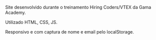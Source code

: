 Site desenvolvido durante o treinamento Hiring Coders/VTEX da Gama Academy.

Utilizado HTML, CSS, JS.

Responsivo e com captura de nome e email pelo localStorage. 